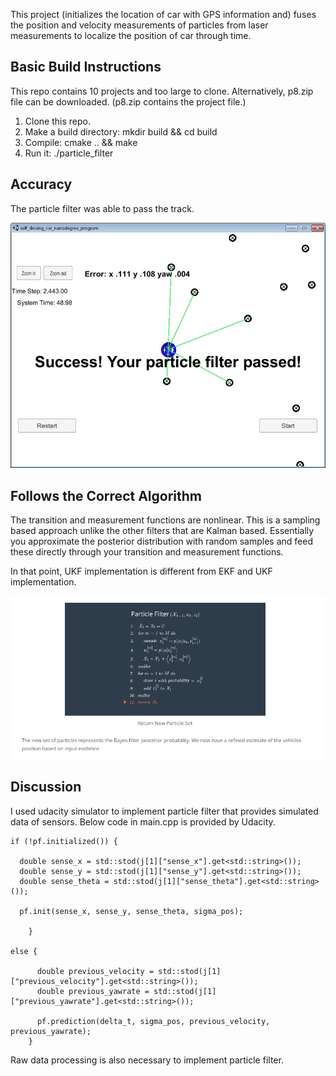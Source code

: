 This project (initializes the location of car with GPS information and) fuses the position and velocity measurements of particles from laser measurements to localize the position of car through time.  

[//]: # (Image References)

[image0]: ./resources/test.jpg 
[image1]: ./resources/pf_equation.jpg 


## Basic Build Instructions

This repo contains 10 projects and too large to clone. Alternatively, p8.zip file can be downloaded. (p8.zip contains the project file.)

1. Clone this repo.
2. Make a build directory: mkdir build && cd build
3. Compile: cmake .. && make
4. Run it: ./particle_filter


## Accuracy

The particle filter was able to pass the track.

![alt text][image0]

## Follows the Correct Algorithm

The transition and measurement functions are nonlinear. This is a sampling based approach unlike the other filters that are Kalman based. Essentially you approximate the posterior distribution with random samples and feed these directly through your transition and measurement functions.


In that point, UKF implementation is different from EKF and UKF implementation. 

 ![alt text][image1]

 ## Discussion 

I used udacity simulator to implement particle filter that provides simulated data of sensors. 
Below code in main.cpp is provided by Udacity. 



    if (!pf.initialized()) {
      
      double sense_x = std::stod(j[1]["sense_x"].get<std::string>());
	  double sense_y = std::stod(j[1]["sense_y"].get<std::string>());
	  double sense_theta = std::stod(j[1]["sense_theta"].get<std::string>());
     
	  pf.init(sense_x, sense_y, sense_theta, sigma_pos);

		}

	else {

		  double previous_velocity = std::stod(j[1]["previous_velocity"].get<std::string>());
		  double previous_yawrate = std::stod(j[1]["previous_yawrate"].get<std::string>());

		  pf.prediction(delta_t, sigma_pos, previous_velocity, previous_yawrate);
		}



Raw data processing is also necessary to implement particle filter.  

